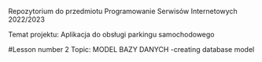 Repozytorium do przedmiotu Programowanie Serwisów Internetowych 2022/2023

Temat projektu: Aplikacja do obsługi parkingu samochodowego

#Lesson number 2 Topic: MODEL BAZY DANYCH
-creating database model
